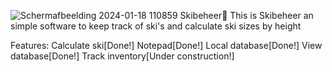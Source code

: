 ![Schermafbeelding 2024-01-18 110859](https://github.com/Jvanderput07/Ski-software/assets/157591245/d28d9276-1e31-44c6-891e-672f9f6d8a6b)
Skibeheer🎿
This is Skibeheer an simple software to keep track of ski's and calculate ski sizes by height

Features:
Calculate ski[Done!]
Notepad[Done!]
Local database[Done!]
View database[Done!]
Track inventory[Under construction!]

